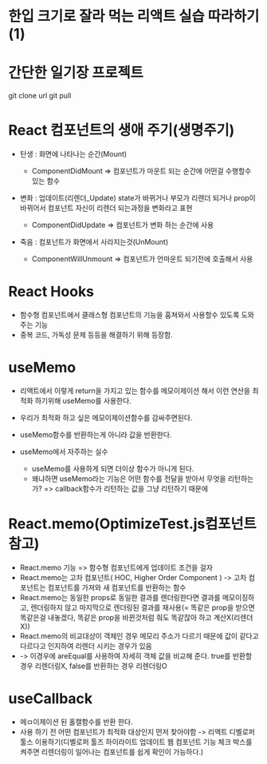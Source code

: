 # 한입 크기로 잘라 먹는 리액트 실습 따라하기 (1)

# 간단한 일기장 프로젝트

git clone url
git pull

# React 컴포넌트의 생애 주기(생명주기)

- 탄생 : 화면에 나타나는 순간(Mount)

  - ComponentDidMount => 컴포넌트가 마운트 되는 순간에 어떤걸 수행할수 있는 함수

- 변화 : 업데이트(리렌더\_Update)
  state가 바뀌거나 부모가 리렌더 되거나 prop이 바뀌어서 컴포넌트 자신이 리렌더 되는과정을 변화라고 표현

  - ComponentDidUpdate => 컴포넌트가 변화 하는 순간에 사용

- 죽음 : 컴포넌트가 화면에서 사라지는것(UnMount)
  - ComponentWillUnmount => 컴포넌트가 언마운트 되기전에 호출해서 사용

# React Hooks

- 함수형 컴포넌트에서 클래스형 컴포넌트의 기능을 훔쳐와서 사용할수 있도록 도와주는 기능
- 중복 코드, 가독성 문제 등등을 해결하기 위해 등장함.

# useMemo

- 리액트에서 이렇게 return을 가지고 있는 함수를 메모이제이션 해서 이런 연산을 최적화 하기위해 useMemo를 사용한다.
- 우리가 최적화 하고 싶은 메모이제이션함수를 감싸주면된다.
- useMemo함수를 반환하는게 아니라 값을 반환한다.

- useMemo에서 자주하는 실수
  - useMemo를 사용하게 되면 더이상 함수가 아니게 된다.
  - 왜냐하면 useMemo라는 기능은 어떤 함수를 전달을 받아서 무엇을 리턴하는가? => callback함수가 리턴하는 값을 그냥 리턴하기 때문에

# React.memo(OptimizeTest.js컴포넌트 참고)

- React.memo 기능 => 함수형 컴포넌트에게 업데이트 조건을 걸자
- React.memo는 고차 컴포넌트( HOC, Higher Order Component ) -> 고차 컴포넌트는 컴포넌트를 가져와 새 컴포넌트를 반환하는 함수
- React.memo는 동일한 props로 동일한 결과를 렌더링한다면 결과를 메모이징하고, 렌더링하지 않고 마지막으로 렌더링된 결과를
  재사용(= 똑같은 prop을 받으면 똑같은걸 내놓겠다, 똑같은 prop을 바뀐것처럼 줘도 똑같잖아 하고 계산X(리렌더X))
- React.memo의 비교대상이 객체인 경우 메모리 주소가 다르기 때문에 값이 같다고 다르다고 인지하여 리렌더 시키는 경우가 있음
- -> 이경우에 areEqual를 사용하여 자세히 객체 값을 비교해 준다. true를 반환할 경우 리렌더링X, false를 반환하는 경우 리렌더링O

# useCallback

- 메ㅁ이제이션 된 홀캘함수를 반환 한다.
- 사용 하기 전 어떤 컴포넌트가 최적화 대상인지 먼저 찾아야함
  -> 리액트 디벨로퍼 툴스 이용하기(디벨로퍼 툴즈 하이라이트 업데이트 웹 컴포넌트 기능 체크 박스를 켜주면 리렌더링이 일어나는 컴포넌트를 쉽게 확인이 가능하다.)
